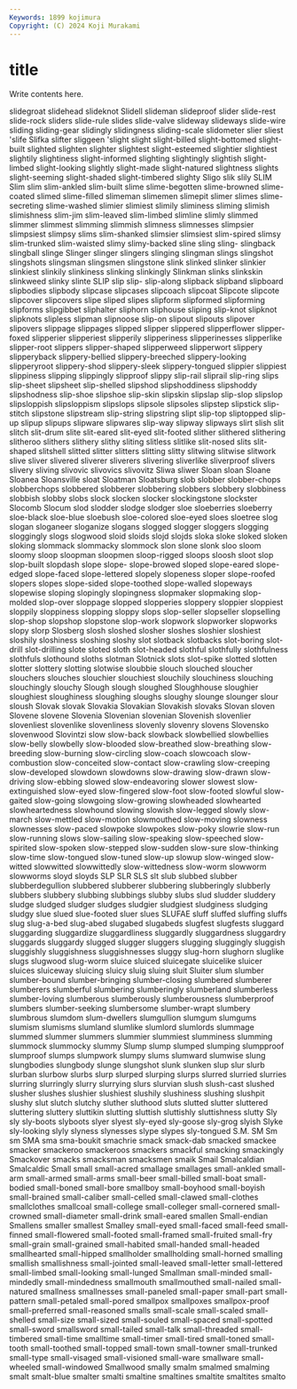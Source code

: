 ```yaml
---
Keywords: 1899 kojimura
Copyright: (C) 2024 Koji Murakami
---
```


# title

Write contents here.




slidegroat slidehead slideknot Slidell slideman slideproof slider slide-rest slide-rock sliders
slide-rule slides slide-valve slideway slideways slide-wire sliding sliding-gear slidingly slidingness
sliding-scale slidometer slier sliest 'slife Slifka slifter sliggeen 'slight slight
slight-billed slight-bottomed slight-built slighted slighten slighter slightest slight-esteemed slightier slightiest
slightily slightiness slight-informed slighting slightingly slightish slight-limbed slight-looking slightly slight-made
slight-natured slightness slights slight-seeming slight-shaded slight-timbered slighty Sligo slik slily
SLIM Slim slim slim-ankled slim-built slime slime-begotten slime-browned slime-coated slimed
slime-filled slimeman slimemen slimepit slimer slimes slime-secreting slime-washed slimier slimiest
slimily sliminess sliming slimish slimishness slim-jim slim-leaved slim-limbed slimline slimly
slimmed slimmer slimmest slimming slimmish slimness slimnesses slimpsier slimpsiest slimpsy
slims slim-shanked slimsier slimsiest slim-spired slimsy slim-trunked slim-waisted slimy slimy-backed
sline sling sling- slingback slingball slinge Slinger slinger slingers slinging
slingman slings slingshot slingshots slingsman slingsmen slingstone slink slinked slinker
slinkier slinkiest slinkily slinkiness slinking slinkingly Slinkman slinks slinkskin slinkweed
slinky slinte SLIP slip slip- slip-along slipback slipband slipboard slipbodies
slipbody slipcase slipcases slipcoach slipcoat Slipcote slipcote slipcover slipcovers slipe
sliped slipes slipform slipformed slipforming slipforms slipgibbet sliphalter sliphorn sliphouse
sliping slip-knot slipknot slipknots slipless slipman slipnoose slip-on slipout slipouts
slipover slipovers slippage slippages slipped slipper slippered slipperflower slipper-foxed slipperier
slipperiest slipperily slipperiness slipperinesses slipperlike slipper-root slippers slipper-shaped slipperweed slipperwort
slippery slipperyback slippery-bellied slippery-breeched slippery-looking slipperyroot slippery-shod slippery-sleek slippery-tongued slippier
slippiest slippiness slipping slippingly slipproof slippy slip-rail sliprail slip-ring slips
slip-sheet slipsheet slip-shelled slipshod slipshoddiness slipshoddy slipshodness slip-shoe slipshoe slip-skin
slipskin slipslap slip-slop slipslop slipsloppish slipsloppism slipslops slipsole slipsoles slipstep
slipstick slip-stitch slipstone slipstream slip-string slipstring slipt slip-top sliptopped slip-up
slipup slipups slipware slipwares slip-way slipway slipways slirt slish slit
slitch slit-drum slite slit-eared slit-eyed slit-footed slither slithered slithering slitheroo
slithers slithery slithy sliting slitless slitlike slit-nosed slits slit-shaped slitshell
slitted slitter slitters slitting slitty slitwing slitwise slitwork slive sliver
slivered sliverer sliverers slivering sliverlike sliverproof slivers slivery sliving slivovic
slivovics slivovitz Sliwa sliwer Sloan sloan Sloane Sloanea Sloansville sloat
Sloatman Sloatsburg slob slobber slobber-chops slobberchops slobbered slobberer slobbering slobbers
slobbery slobbiness slobbish slobby slobs slock slocken slocker slockingstone slockster
Slocomb Slocum slod slodder slodge slodger sloe sloeberries sloeberry sloe-black
sloe-blue sloebush sloe-colored sloe-eyed sloes sloetree slog slogan sloganeer sloganize
slogans slogged slogger sloggers slogging sloggingly slogs slogwood sloid sloids
slojd slojds sloka sloke sloked sloken sloking slommack slommacky slommock
slon slone slonk sloo sloom sloomy sloop sloopman sloopmen sloop-rigged
sloops sloosh sloot slop slop-built slopdash slope slope- slope-browed sloped
slope-eared slope-edged slope-faced slope-lettered slopely slopeness sloper slope-roofed slopers slopes
slope-sided slope-toothed slope-walled slopeways slopewise sloping slopingly slopingness slopmaker slopmaking
slop-molded slop-over sloppage slopped slopperies sloppery sloppier sloppiest sloppily sloppiness
slopping sloppy slops slop-seller slopseller slopselling slop-shop slopshop slopstone slop-work
slopwork slopworker slopworks slopy slorp Slosberg slosh sloshed slosher sloshes
sloshier sloshiest sloshily sloshiness sloshing sloshy slot slotback slotbacks slot-boring
slot-drill slot-drilling slote sloted sloth slot-headed slothful slothfully slothfulness slothfuls
slothound sloths slotman Slotnick slots slot-spike slotted slotten slotter slottery
slotting slotwise sloubbie slouch slouched sloucher slouchers slouches slouchier slouchiest
slouchily slouchiness slouching slouchingly slouchy Slough slough sloughed Sloughhouse sloughier
sloughiest sloughiness sloughing sloughs sloughy slounge slounger slour sloush Slovak
slovak Slovakia Slovakian Slovakish slovaks Slovan sloven Slovene slovene Slovenia
Slovenian slovenian Slovenish slovenlier slovenliest slovenlike slovenliness slovenly slovenry slovens
Slovensko slovenwood Slovintzi slow slow-back slowback slowbellied slowbellies slow-belly slowbelly
slow-blooded slow-breathed slow-breathing slow-breeding slow-burning slow-circling slow-coach slowcoach slow-combustion slow-conceited
slow-contact slow-crawling slow-creeping slow-developed slowdown slowdowns slow-drawing slow-drawn slow-driving slow-ebbing
slowed slow-endeavoring slower slowest slow-extinguished slow-eyed slow-fingered slow-foot slow-footed slowful
slow-gaited slow-going slowgoing slow-growing slowheaded slowhearted slowheartedness slowhound slowing slowish
slow-legged slowly slow-march slow-mettled slow-motion slowmouthed slow-moving slowness slownesses slow-paced
slowpoke slowpokes slow-poky slowrie slow-run slow-running slows slow-sailing slow-speaking slow-speeched
slow-spirited slow-spoken slow-stepped slow-sudden slow-sure slow-thinking slow-time slow-tongued slow-tuned slow-up
slowup slow-winged slow-witted slowwitted slowwittedly slow-wittedness slow-worm slowworm slowworms sloyd
sloyds SLP SLR SLS slt slub slubbed slubber slubberdegullion slubbered
slubberer slubbering slubberingly slubberly slubbers slubbery slubbing slubbings slubby slubs
slud sludder sluddery sludge sludged sludger sludges sludgier sludgiest sludginess
sludging sludgy slue slued slue-footed sluer slues SLUFAE sluff sluffed
sluffing sluffs slug slug-a-bed slug-abed slugabed slugabeds slugfest slugfests sluggard
sluggarding sluggardize sluggardliness sluggardly sluggardness sluggardry sluggards sluggardy slugged slugger
sluggers slugging sluggingly sluggish sluggishly sluggishness sluggishnesses sluggy slug-horn slughorn
sluglike slugs slugwood slug-worm sluice sluiced sluicegate sluicelike sluicer sluices
sluiceway sluicing sluicy sluig sluing sluit Sluiter slum slumber slumber-bound
slumber-bringing slumber-closing slumbered slumberer slumberers slumberful slumbering slumberingly slumberland slumberless
slumber-loving slumberous slumberously slumberousness slumberproof slumbers slumber-seeking slumbersome slumber-wrapt slumbery
slumbrous slumdom slum-dwellers slumgullion slumgum slumgums slumism slumisms slumland slumlike
slumlord slumlords slummage slummed slummer slummers slummier slummiest slumminess slumming
slummock slummocky slummy Slump slump slumped slumping slumpproof slumproof slumps
slumpwork slumpy slums slumward slumwise slung slungbodies slungbody slunge slungshot
slunk slunken slup slur slurb slurban slurbow slurbs slurp slurped
slurping slurps slurred slurried slurries slurring slurringly slurry slurrying slurs
slurvian slush slush-cast slushed slusher slushes slushier slushiest slushily slushiness
slushing slushpit slushy slut slutch slutchy sluther sluthood sluts slutted
slutter sluttered sluttering sluttery sluttikin slutting sluttish sluttishly sluttishness slutty
Sly sly sly-boots slyboots slyer slyest sly-eyed sly-goose sly-grog slyish
Slyke sly-looking slyly slyness slynesses slype slypes sly-tongued S.M. SM
Sm sm SMA sma sma-boukit smachrie smack smack-dab smacked smackee
smacker smackeroo smackeroos smackers smackful smacking smackingly Smackover smacks smacksman
smacksmen smaik Smail Smalcaldian Smalcaldic Small small small-acred smallage smallages
small-ankled small-arm small-armed small-arms small-beer small-billed small-boat small-bodied small-boned small-bore
smallboy small-boyhood small-boyish small-brained small-caliber small-celled small-clawed small-clothes smallclothes smallcoal
small-college small-colleger small-cornered small-crowned small-diameter small-drink small-eared smallen Small-endian Smallens
smaller smallest Smalley small-eyed small-faced small-feed small-finned small-flowered small-footed small-framed
small-fruited small-fry small-grain small-grained small-habited small-handed small-headed smallhearted small-hipped smallholder
smallholding small-horned smalling smallish smallishness small-jointed small-leaved small-letter small-lettered small-limbed
small-looking small-lunged Smallman small-minded small-mindedly small-mindedness smallmouth smallmouthed small-nailed small-natured
smallness smallnesses small-paneled small-paper small-part small-pattern small-petaled small-pored smallpox smallpoxes
smallpox-proof small-preferred small-reasoned smalls small-scale small-scaled small-shelled small-size small-sized small-souled
small-spaced small-spotted small-sword smallsword small-tailed small-talk small-threaded small-timbered small-time smalltime
small-timer small-tired small-toned small-tooth small-toothed small-topped small-town small-towner small-trunked small-type
small-visaged small-visioned small-ware smallware small-wheeled small-windowed Smallwood smally smalm smalmed
smalming smalt smalt-blue smalter smalti smaltine smaltines smaltite smaltites smalto
